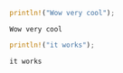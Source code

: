 ```rust
println!("Wow very cool");
```
```output
Wow very cool
```
```rust
println!("it works");


```
```output
it works
```
